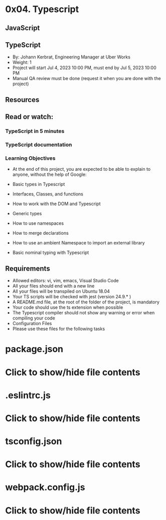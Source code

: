 # 0x04. Typescript
## JavaScript
## TypeScript
 * By: Johann Kerbrat, Engineering Manager at Uber Works
 * Weight: 1
 * Project will start Jul 4, 2023 10:00 PM, must end by Jul 5, 2023 10:00 PM
 * Manual QA review must be done (request it when you are done with the project)


## Resources
## Read or watch:

### TypeScript in 5 minutes
### TypeScript documentation
### Learning Objectives
* At the end of this project, you are expected to be able to explain to anyone, without the help of Google:

* Basic types in Typescript
* Interfaces, Classes, and functions
* How to work with the DOM and Typescript
* Generic types
* How to use namespaces
* How to merge declarations
* How to use an ambient Namespace to import an external library
* Basic nominal typing with Typescript
## Requirements
* Allowed editors: vi, vim, emacs, Visual Studio Code
* All your files should end with a new line
* All your files will be transpiled on Ubuntu 18.04
* Your TS scripts will be checked with jest (version 24.9.* )
* A README.md file, at the root of the folder of the project, is mandatory
* Your code should use the ts extension when possible
* The Typescript compiler should not show any warning or error when compiling your code
* Configuration Files
* Please use these files for the following tasks

# package.json
# Click to show/hide file contents
# .eslintrc.js
# Click to show/hide file contents
# tsconfig.json
# Click to show/hide file contents
# webpack.config.js
# Click to show/hide file contents